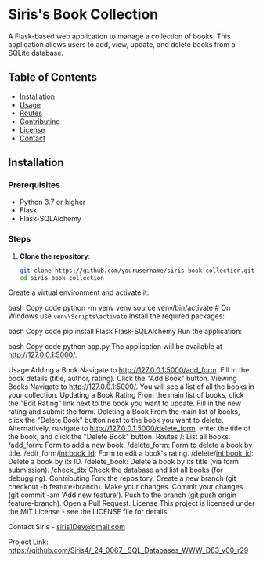 # Siris's Book Collection

A Flask-based web application to manage a collection of books. This application allows users to add, view, update, and delete books from a SQLite database.

## Table of Contents

- [Installation](#installation)
- [Usage](#usage)
- [Routes](#routes)
- [Contributing](#contributing)
- [License](#license)
- [Contact](#contact)

## Installation

### Prerequisites

- Python 3.7 or higher
- Flask
- Flask-SQLAlchemy

### Steps

1. **Clone the repository**:

   ```bash
   git clone https://github.com/yourusername/siris-book-collection.git
   cd siris-book-collection
Create a virtual environment and activate it:

bash
Copy code
python -m venv venv
source venv/bin/activate  # On Windows use `venv\Scripts\activate`
Install the required packages:

bash
Copy code
pip install Flask Flask-SQLAlchemy
Run the application:

bash
Copy code
python app.py
The application will be available at http://127.0.0.1:5000/.

Usage
Adding a Book
Navigate to http://127.0.0.1:5000/add_form.
Fill in the book details (title, author, rating).
Click the "Add Book" button.
Viewing Books
Navigate to http://127.0.0.1:5000/.
You will see a list of all the books in your collection.
Updating a Book Rating
From the main list of books, click the "Edit Rating" link next to the book you want to update.
Fill in the new rating and submit the form.
Deleting a Book
From the main list of books, click the "Delete Book" button next to the book you want to delete.
Alternatively, navigate to http://127.0.0.1:5000/delete_form, enter the title of the book, and click the "Delete Book" button.
Routes
/: List all books.
/add_form: Form to add a new book.
/delete_form: Form to delete a book by title.
/edit_form/<int:book_id>: Form to edit a book's rating.
/delete/<int:book_id>: Delete a book by its ID.
/delete_book: Delete a book by its title (via form submission).
/check_db: Check the database and list all books (for debugging).
Contributing
Fork the repository.
Create a new branch (git checkout -b feature-branch).
Make your changes.
Commit your changes (git commit -am 'Add new feature').
Push to the branch (git push origin feature-branch).
Open a Pull Request.
License
This project is licensed under the MIT License - see the LICENSE file for details.

Contact
Siris - siris1Dev@gmail.com

Project Link: https://github.com/Siris4/_24_0067__SQL_Databases_WWW_D63_v00_r29
